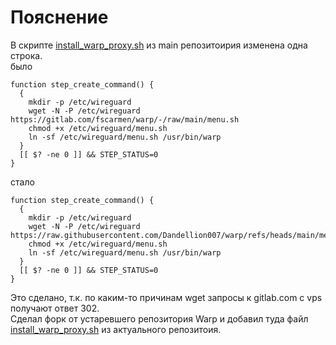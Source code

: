 # Пояснение
В скрипте [install_warp_proxy.sh](https://github.com/hamid-gh98/x-ui-scripts/blob/main/install_warp_proxy.sh) из main репозитоирия изменена одна строка.  
было
```
function step_create_command() {
  {
    mkdir -p /etc/wireguard
    wget -N -P /etc/wireguard https://gitlab.com/fscarmen/warp/-/raw/main/menu.sh
    chmod +x /etc/wireguard/menu.sh
    ln -sf /etc/wireguard/menu.sh /usr/bin/warp
  }
  [[ $? -ne 0 ]] && STEP_STATUS=0
}
```
стало
```
function step_create_command() {
  {
    mkdir -p /etc/wireguard
    wget -N -P /etc/wireguard https://raw.githubusercontent.com/Dandellion007/warp/refs/heads/main/menu.sh
    chmod +x /etc/wireguard/menu.sh
    ln -sf /etc/wireguard/menu.sh /usr/bin/warp
  }
  [[ $? -ne 0 ]] && STEP_STATUS=0
}
```
Это сделано, т.к. по каким-то причинам wget запросы к gitlab.com с vps получают ответ 302.  
Сделал форк от устаревшего репозитория Warp и добавил туда файл [install_warp_proxy.sh](https://github.com/Dandellion007/x-ui-scripts/blob/main/install_warp_proxy.sh) из актуального репозитоия.
